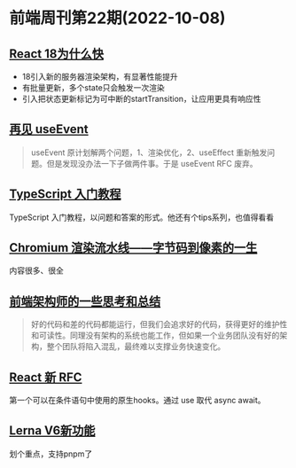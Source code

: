 # 前端周刊第22期(2022-10-08)

## [React 18为什么快](https://www.reddit.com/r/reactjs/comments/xmr9tg/comment/ippsuin/)
- 18引入新的服务器渲染架构，有显著性能提升
- 有批量更新，多个state只会触发一次渲染
- 引入把状态更新标记为可中断的startTransition，让应用更具有响应性


## [再见 useEvent](https://github.com/reactjs/rfcs/pull/220#issuecomment-1259938816)
> useEvent 原计划解两个问题，1、渲染优化，2、useEffect 重新触发问题。但是发现没办法一下子做两件事。于是 useEvent RFC 废弃。


## [TypeScript 入门教程](https://www.totaltypescript.com/tutorials/beginners-typescript)
TypeScript 入门教程，以问题和答案的形式。他还有个tips系列，也值得看看


## [Chromium 渲染流水线——字节码到像素的一生](https://zhuanlan.zhihu.com/p/574069391)
内容很多、很全


## [前端架构师的一些思考和总结](https://mp.weixin.qq.com/s/DA8ZcojvMqaIB23OkjIZYg)
> 好的代码和差的代码都能运行，但我们会追求好的代码，获得更好的维护性和可读性。同理没有架构的系统也能工作，但如果一个业务团队没有好的架构，整个团队将陷入混乱，最终难以支撑业务快速变化。


## [React 新 RFC](https://github.com/reactjs/rfcs/pull/229)
第一个可以在条件语句中使用的原生hooks。通过 use 取代 async await。


## [Lerna V6新功能](https://blog.nrwl.io/lerna-reborn-whats-new-in-v6-10aec6e9091c)
划个重点，支持pnpm了
